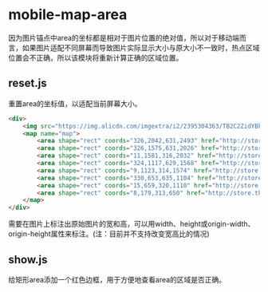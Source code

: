 # mobile-map-area

因为图片锚点中area的坐标都是相对于图片位置的绝对值，所以对于移动端而言，如果图片适配不同屏幕而导致图片实际显示大小与原大小不一致时，热点区域位置会不正确，所以该模块将重新计算正确的区域位置。

## reset.js

重置area的坐标值，以适配当前屏幕大小。

```html
<div>
    <img src="https://img.alicdn.com/imgextra/i2/2395304363/TB2C2ZidYBkpuFjy1zkXXbSpFXa_!!2395304363.jpg" alt="" name="rghtjhtyjgjk" width="640" height="2500" border="0" usemap="#map">
    <map name="map">
        <area shape="rect" coords="326,2042,631,2493" href="http://store.thenorthface.com.cn/store/detail/2973" target="_blank">
        <area shape="rect" coords="326,1575,631,2026" href="http://store.thenorthface.com.cn/store/detail/2967" target="_blank">
        <area shape="rect" coords="11,1581,316,2032" href="http://store.thenorthface.com.cn/store/detail/2965" target="_blank">
        <area shape="rect" coords="324,1117,629,1568" href="http://store.thenorthface.com.cn/store/detail/2974" target="_blank">
        <area shape="rect" coords="9,1123,314,1574" href="http://store.thenorthface.com.cn/store/detail/2966" target="_blank">
        <area shape="rect" coords="330,653,635,1104" href="http://store.thenorthface.com.cn/store/detail/2956" target="_blank">
        <area shape="rect" coords="15,659,320,1110" href="http://store.thenorthface.com.cn/store/detail/2971" target="_blank">
        <area shape="rect" coords="8,179,313,650" href="http://store.thenorthface.com.cn/store/detail/2946" target="_blank">
    </map>
</div>
```

需要在图片上标注出原始图片的宽和高，可以用width、height或origin-width、origin-height属性来标注。(注：目前并不支持改变宽高比的情况)

## show.js

给矩形area添加一个红色边框，用于方便地查看area的区域是否正确。